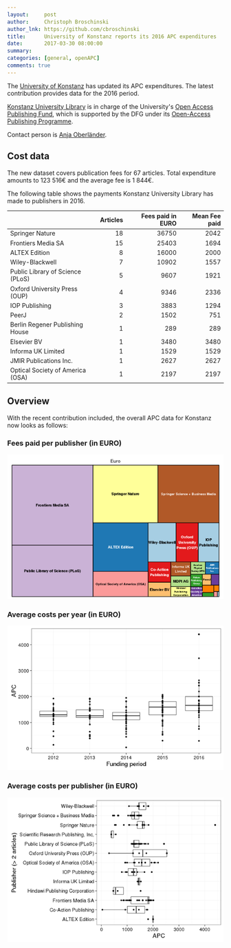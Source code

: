 ```yaml
---
layout:     post
author:     Christoph Broschinski
author_lnk: https://github.com/cbroschinski
title:      University of Konstanz reports its 2016 APC expenditures
date:       2017-03-30 08:00:00
summary:    
categories: [general, openAPC]
comments: true
---
```




The [University of Konstanz](http://www.uni-konstanz.de) has updated its APC expenditures. The latest contribution provides data for the 2016 period.

[Konstanz University Library](http://www.ub.uni-konstanz.de/en/welcome/) is in charge of the University's [Open Access Publishing Fund](http://www.ub.uni-konstanz.de/en/openaccess/open-access-publikationsfond-der-universitaet-konstanz/), which is supported by the DFG under its [Open-Access Publishing Programme](http://www.dfg.de/en/research_funding/programmes/infrastructure/lis/funding_opportunities/open_access/).

Contact person is [Anja Oberländer](https://scikon.uni-konstanz.de/personen/anja.oberlaender/).

## Cost data



The new dataset covers publication fees for 67 articles. Total expenditure amounts to 123 516€ and the average fee is 1 844€.

The following table shows the payments Konstanz University Library has made to publishers in 2016.


|                                 | Articles| Fees paid in EURO| Mean Fee paid|
|:--------------------------------|--------:|-----------------:|-------------:|
|Springer Nature                  |       18|             36750|          2042|
|Frontiers Media SA               |       15|             25403|          1694|
|ALTEX Edition                    |        8|             16000|          2000|
|Wiley-Blackwell                  |        7|             10902|          1557|
|Public Library of Science (PLoS) |        5|              9607|          1921|
|Oxford University Press (OUP)    |        4|              9346|          2336|
|IOP Publishing                   |        3|              3883|          1294|
|PeerJ                            |        2|              1502|           751|
|Berlin Regener Publishing House  |        1|               289|           289|
|Elsevier BV                      |        1|              3480|          3480|
|Informa UK Limited               |        1|              1529|          1529|
|JMIR Publications Inc.           |        1|              2627|          2627|
|Optical Society of America (OSA) |        1|              2197|          2197|

## Overview

With the recent contribution included, the overall APC data for Konstanz now looks as follows:

### Fees paid per publisher (in EURO)

![plot of chunk tree_konstanz_2017_03_30_full](/figure/tree_konstanz_2017_03_30_full-1.png)

###  Average costs per year (in EURO)

![plot of chunk box_konstanz_2017_03_30_year_full](/figure/box_konstanz_2017_03_30_year_full-1.png)

###  Average costs per publisher (in EURO)

![plot of chunk box_konstanz_2017_03_30_publisher_full](/figure/box_konstanz_2017_03_30_publisher_full-1.png)
